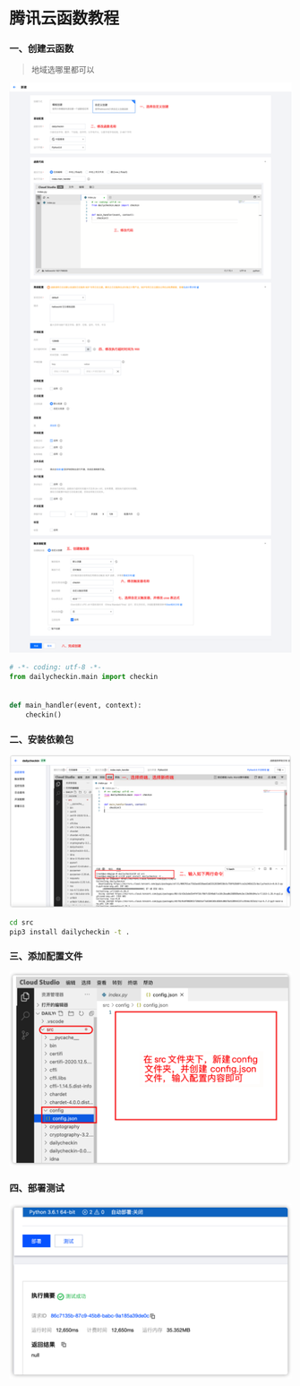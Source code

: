 # 腾讯云函数教程

### 一、创建云函数

> 地域选哪里都可以

![创建云函数](img/scf_create.png)


```python
# -*- coding: utf-8 -*-
from dailycheckin.main import checkin


def main_handler(event, context):
    checkin()
```

### 二、安装依赖包

![安装依赖包](img/scf_install.png)

```bash
cd src
pip3 install dailycheckin -t .
```

### 三、添加配置文件

![添加配置文件](img/scf_config.png)

### 四、部署测试

![部署测试](img/scf_test.png)

